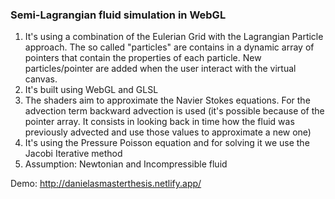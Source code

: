 ### Semi-Lagrangian fluid simulation in WebGL

1. It's using a combination of the Eulerian Grid with the Lagrangian Particle approach. The so called "particles" are contains in a dynamic array of pointers that contain the properties of each particle. New particles/pointer are added when the user interact with the virtual canvas.
2. It's built using WebGL and GLSL
3. The shaders aim to approximate the Navier Stokes equations. For the advection term backward advection is used (it's possible because of the pointer array. It consists in looking back in time how the fluid was previously advected and use those values to approximate a new one)
4. It's using the Pressure Poisson equation and for solving it we use the Jacobi Iterative method
5. Assumption: Newtonian and Incompressible fluid


Demo: http://danielasmasterthesis.netlify.app/
